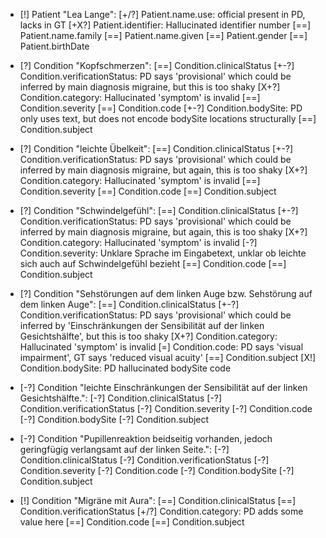 * [!] Patient "Lea Lange":
    [+/?] Patient.name.use: official present in PD, lacks in GT
    [+X?] Patient.identifier: Hallucinated identifier number
    [==] Patient.name.family
    [==] Patient.name.given
    [==] Patient.gender
    [==] Patient.birthDate

* [?] Condition "Kopfschmerzen":
    [==] Condition.clinicalStatus
    [\+-?] Condition.verificationStatus: PD says 'provisional' which could be inferred by main diagnosis migraine, but this is too shaky
    [X+?] Condition.category: Hallucinated 'symptom' is invalid
    [==] Condition.severity
    [==] Condition.code
    [\+-?] Condition.bodySite: PD only uses text, but does not encode bodySite locations structurally
    [==] Condition.subject

* [?] Condition "leichte Übelkeit":
    [==] Condition.clinicalStatus
    [\+-?] Condition.verificationStatus: PD says 'provisional' which could be inferred by main diagnosis migraine, but again, this is too shaky
    [X+?] Condition.category: Hallucinated 'symptom' is invalid
    [==] Condition.severity
    [==] Condition.code
    [==] Condition.subject

* [?] Condition "Schwindelgefühl":
    [==] Condition.clinicalStatus
    [\+-?] Condition.verificationStatus: PD says 'provisional' which could be inferred by main diagnosis migraine, but again, this is too shaky
    [X+?] Condition.category: Hallucinated 'symptom' is invalid
    [-?] Condition.severity: Unklare Sprache im Eingabetext, unklar ob leichte sich auch auf Schwindelgefühl bezieht
    [==] Condition.code
    [==] Condition.subject

* [?] Condition "Sehstörungen auf dem linken Auge bzw. Sehstörung auf dem linken Auge":
    [==] Condition.clinicalStatus
    [\+-?] Condition.verificationStatus: PD says 'provisional' which could be inferred by 'Einschränkungen der Sensibilität auf der linken Gesichtshälfte', but this is too shaky
    [X+?] Condition.category: Hallucinated 'symptom' is invalid
    [=] Condition.code: PD says 'visual impairment', GT says 'reduced visual acuity'
    [==] Condition.subject
    [X!] Condition.bodySite: PD hallucinated bodySite code

* [-?] Condition "leichte Einschränkungen der Sensibilität auf der linken Gesichtshälfte.":
    [-?] Condition.clinicalStatus
    [-?] Condition.verificationStatus
    [-?] Condition.severity
    [-?] Condition.code
    [-?] Condition.bodySite
    [-?] Condition.subject

* [-?] Condition "Pupillenreaktion beidseitig vorhanden, jedoch geringfügig verlangsamt auf der linken Seite.":
    [-?] Condition.clinicalStatus
    [-?] Condition.verificationStatus
    [-?] Condition.severity
    [-?] Condition.code
    [-?] Condition.bodySite
    [-?] Condition.subject

* [!] Condition "Migräne mit Aura":
    [==] Condition.clinicalStatus
    [==] Condition.verificationStatus
    [+/?] Condition.category: PD adds some value here
    [==] Condition.code
    [==] Condition.subject
